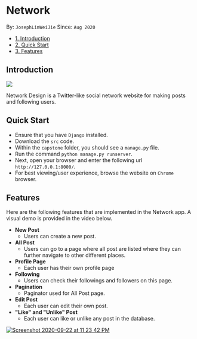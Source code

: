 # Network
By: `JosephLimWeiJie` Since: `Aug 2020`

* [1. Introduction](#introduction)
* [2. Quick Start](#quickstart)
* [3. Features](#features)

<a name="introduction"></a>
## Introduction
<img align="center" src="https://user-images.githubusercontent.com/59989652/93908297-0823a500-fd31-11ea-860b-ad5a373d3304.png">

Network Design is a Twitter-like social network website for making posts and following users.

<a name="quickstart"></a>
## Quick Start
+ Ensure that you have `Django` installed. 
+ Download the `src` code.
+ Within the `capstone` folder, you should see a `manage.py` file.
+ Run the command `python manage.py runserver`.
+ Next, open your browser and enter the following url `http://127.0.0.1:8000/`.
+ For best viewing/user experience, browse the website on `Chrome` browser.

<a name="features"></a>
## Features
Here are the following features that are implemented in the Network app. A visual demo is provided in the video below.
+ **New Post**
  + Users can create a new post.
+ **All Post**
  + Users can go to a page where all post are listed where they can further navigate to other different places.
+ **Profile Page**
  + Each user has their own profile page
+ **Following**
  + Users can check their followings and followers on this page.
+ **Pagination** 
  + Paginator used for All Post page.
+ **Edit Post**
  + Each user can edit their own post.
+ **"Like" and "Unlike" Post**
  + Each user can like or unlike any post in the database.

[![Screenshot 2020-09-22 at 11 23 42 PM](https://user-images.githubusercontent.com/59989652/95486566-bda75700-09c5-11eb-8de0-b0a92b710bbb.png)](https://youtu.be/-wpt7UjLNRE)



